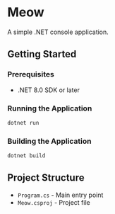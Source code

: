 # Meow

A simple .NET console application.

## Getting Started

### Prerequisites
- .NET 8.0 SDK or later

### Running the Application
```bash
dotnet run
```

### Building the Application
```bash
dotnet build
```

## Project Structure
- `Program.cs` - Main entry point
- `Meow.csproj` - Project file
